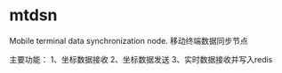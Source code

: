 mtdsn
=====

Mobile terminal data synchronization node.
移动终端数据同步节点

主要功能：
1、坐标数据接收
2、坐标数据发送
3、实时数据接收并写入redis